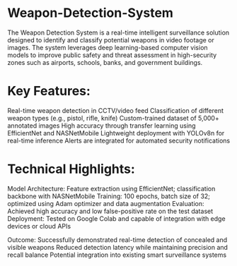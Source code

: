 # Weapon-Detection-System
The Weapon Detection System is a real-time intelligent surveillance solution designed to identify and classify potential weapons in video footage or images. The system leverages deep learning-based computer vision models to improve public safety and threat assessment in high-security zones such as airports, schools, banks, and government buildings.

# Key Features:
Real-time weapon detection in CCTV/video feed
Classification of different weapon types (e.g., pistol, rifle, knife)
Custom-trained dataset of 5,000+ annotated images
High accuracy through transfer learning using EfficientNet and NASNetMobile
Lightweight deployment with YOLOv8n for real-time inference
Alerts are integrated for automated security notifications

# Technical Highlights:
Model Architecture: Feature extraction using EfficientNet; classification backbone with NASNetMobile
Training: 100 epochs, batch size of 32; optimized using Adam optimizer and data augmentation
Evaluation: Achieved high accuracy and low false-positive rate on the test dataset
Deployment: Tested on Google Colab and capable of integration with edge devices or cloud APIs

Outcome:
Successfully demonstrated real-time detection of concealed and visible weapons
Reduced detection latency while maintaining precision and recall balance
Potential integration into existing smart surveillance systems
